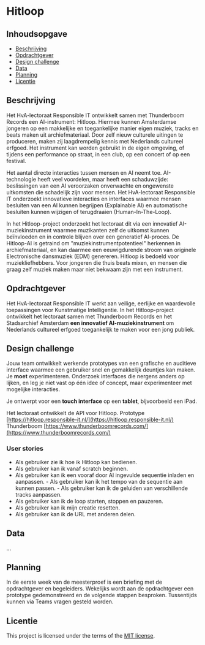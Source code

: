 # Hitloop


## Inhoudsopgave
  * [Beschrijving](#beschrijving)
  * [Opdrachtgever](#opdrachtgever)
  * [Design challenge](#design-challege)
  * [Data](#data)
  * [Planning](#planning)
  * [Licentie](#licentie)

## Beschrijving

Het HvA-lectoraat Responsible IT ontwikkelt samen met Thunderboom Records een AI-instrument: Hitloop. Hiermee kunnen Amsterdamse jongeren op een makkelijke en toegankelijke manier eigen muziek, tracks en beats maken uit archiefmateriaal. Door zelf nieuw culturele uitingen te produceren, maken zij laagdrempelig kennis met Nederlands cultureel erfgoed. Het instrument kan worden gebruikt in de eigen omgeving, of tijdens een performance op straat, in een club, op een concert of op een festival.

Het aantal directe interacties tussen mensen en AI neemt toe. AI-technologie heeft veel voordelen, maar heeft een schaduwzijde: beslissingen van een AI veroorzaken onverwachte en ongewenste uitkomsten die schadelijk zijn voor mensen. Het HvA-lectoraat Responsible IT onderzoekt innovatieve interacties en interfaces waarmee mensen besluiten van een AI kunnen begrijpen (Explainable AI) en automatische besluiten kunnen wijzigen of terugdraaien (Human-In-The-Loop).

In het Hitloop-project onderzoekt het lectoraat dit via een innovatief AI-muziekinstrument waarmee muzikanten zelf de uitkomst kunnen beïnvloeden en in controle blijven over een generatief AI-proces. De Hitloop-AI is getraind om "muziekinstrumentpotentieel" herkennen in archiefmateriaal, en kan daarmee een eeuwigdurende stroom van originele Electronische dansmuziek (EDM) genereren.  Hitloop is bedoeld voor muziekliefhebbers. Voor jongeren die thuis beats mixen, en mensen die graag zelf muziek maken maar niet bekwaam zijn met een instrument.

## Opdrachtgever
Het HvA-lectoraat Responsible IT werkt aan veilige, eerlijke en waardevolle toepassingen voor Kunstmatige Intelligentie. In het Hitloop-project ontwikkelt het lectoraat samen met Thunderboom Records en het Stadsarchief Amsterdam **een innovatief AI-muziekinstrument** om Nederlands cultureel erfgoed toegankelijk te maken voor een jong publiek. 

## Design challenge
Jouw team ontwikkelt werkende prototypes van een grafische en auditieve interface waarmee een gebruiker snel en gemakkelijk deuntjes kan maken. Je **moet** experimenteren. Onderzoek interfaces die nergens anders op lijken, en leg je niet vast op één idee of concept, maar experimenteer met mogelijke interacties. 

Je ontwerpt voor een **touch interface** op een **tablet**, bijvoorbeeld een iPad. 

Het lectoraat ontwikkelt de API voor Hitloop. 
Prototype [https://hitloop.responsible-it.nl/](https://hitloop.responsible-it.nl/)
Thunderboom [https://www.thunderboomrecords.com/](https://www.thunderboomrecords.com/)



### User stories
- Als gebruiker zie ik hoe ik Hitloop kan bedienen.
- Als gebruiker kan ik vanaf scratch beginnen.
- Als gebruiker kan ik een vooraf door AI ingevulde sequentie inladen en aanpassen. - Als gebruiker kan ik het tempo van de sequentie aan kunnen passen. - Als gebruiker kan ik de geluiden van verschillende tracks aanpassen.	
- Als gebruiker kan ik de loop starten, stoppen en pauzeren.
- Als gebruiker kan ik mijn creatie resetten.
- Als gebruiker kan ik de URL met anderen delen.
## Data
...

## Planning
In de eerste week van de meesterproef is een briefing met de opdrachtgever en begeleiders. Wekelijks wordt aan de opdrachtgever een prototype gedemonstreerd en de volgende stappen besproken. Tussentijds kunnen via Teams vragen gesteld worden.

## Licentie
This project is licensed under the terms of the [MIT license](./LICENSE).
